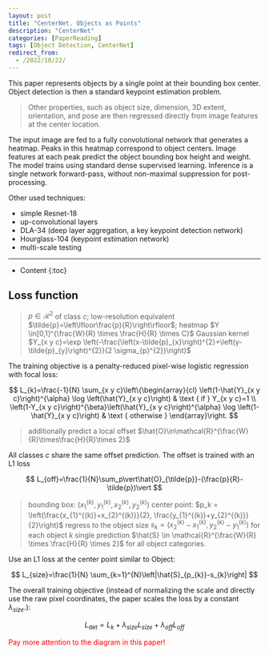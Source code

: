 ```yaml
---
layout: post
title: "CenterNet. Objects as Points"
description: "CenterNet"
categories: [PaperReading]
tags: [Object Detection, CenterNet]
redirect_from:
  - /2022/10/22/
---
```


This paper represents objects by a single point at their bounding box center. Object detection is then a standard keypoint estimation problem.

> Other properties, such as object size, dimension, 3D extent, orientation, and pose are then regressed directly from image features at the center location.

The input image are fed to a fully convolutional network that generates a heatmap. Peaks in this heatmap correspond to object centers. Image features at each peak predict the object bounding box height and weight. The model trains using standard dense supervised learning. Inference is a single network forward-pass, without non-maximal suppression for post-processing.

Other used techniques:

- simple Resnet-18
- up-convolutional layers
- DLA-34 (deep layer aggregation, a key keypoint detection network)
- Hourglass-104 (keypoint estimation network)
- multi-scale testing

---

- Content
{:toc}

## Loss function

<!-- ## Preliminary -->

> $p\in\mathcal{R}^2$ of class $c$;
> low-resolution equivalent $\tilde{p}=\left\lfloor\frac{p}{R}\right\rfloor$;
> heatmap $Y \in[0,1]^{\frac{W}{R} \times \frac{H}{R} \times C}$
> Gaussian kernel $Y_{x y c}=\exp \left(-\frac{\left(x-\tilde{p}_{x}\right)^{2}+\left(y-\tilde{p}_{y}\right)^{2}}{2 \sigma_{p}^{2}}\right)$

The training objective is a penalty-reduced pixel-wise logistic regression with focal loss:

$$
L_{k}=\frac{-1}{N} \sum_{x y c}\left\{\begin{array}{cl}
\left(1-\hat{Y}_{x y c}\right)^{\alpha} \log \left(\hat{Y}_{x y c}\right) & \text { if } Y_{x y c}=1 \\
\left(1-Y_{x y c}\right)^{\beta}\left(\hat{Y}_{x y c}\right)^{\alpha}
\log \left(1-\hat{Y}_{x y c}\right) & \text { otherwise }
\end{array}\right.
$$

> additionally predict a local offset $\hat{O}\in\mathcal{R}^{\frac{W}{R}\times\frac{H}{R}\times 2}$

All classes $c$ share the same offset prediction. The offset is trained with an L1 loss

$$
L_{off}=\frac{1}{N}\sum_p\vert\hat{O}_{\tilde{p}}-(\frac{p}{R}-\tilde{p})\vert
$$

<!-- ## Object as Points -->

> bounding box: $\left(x_{1}^{(k)}, y_{1}^{(k)}, x_{2}^{(k)}, y_{2}^{(k)}\right)$
> center point: $p_k = \left(\frac{x_{1}^{(k)}+x_{2}^{(k)}}{2}, \frac{y_{1}^{(k)}+y_{2}^{(k)}}{2}\right)$
> regress to the object size $s_{k}=\left(x_{2}^{(k)}-x_{1}^{(k)}, y_{2}^{(k)}-y_{1}^{(k)}\right)$ for each object $k$
> single prediction $\hat{S} \in \mathcal{R}^{\frac{W}{R} \times \frac{H}{R} \times 2}$ for all object categories.

Use an L1 loss at the center point similar to Object:

$$
L_{size}=\frac{1}{N} \sum_{k=1}^{N}\left|\hat{S}_{p_{k}}-s_{k}\right|
$$

The overall training objective (instead of normalizing the scale and directly use the raw pixel coordinates,  the paper scales the loss by a constant $\lambda_{size}$.):

$$
L_{\text {det}}=L_{k}+\lambda_{size} L_{size}+\lambda_{off} L_{off}
$$

<font color=red>Pay more attention to the diagram in this paper!</font>

